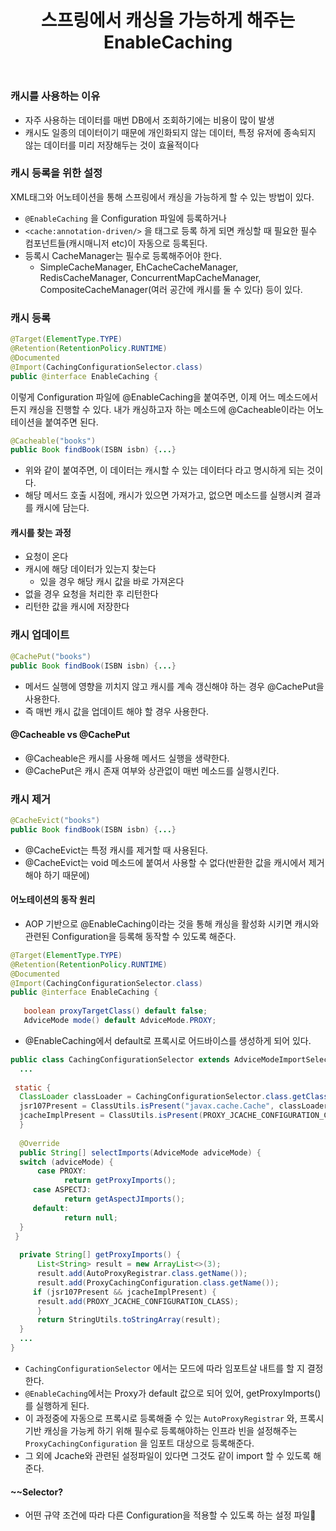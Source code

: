 ﻿---
layout: post
title: 스프링에서 캐싱을 가능하게 해주는 EnableCaching
wcategories: [Spring Framework]
tags: [Java, Spring Framework]
description: 
fullview: false
comments: true
---

### 캐시를 사용하는 이유
* 자주 사용하는 데이터를 매번 DB에서 조회하기에는 비용이 많이 발생
* 캐시도 일종의 데이터이기 때문에 개인화되지 않는 데이터, 특정 유저에 종속되지 않는 데이터를 미리 저장해두는 것이 효율적이다


### 캐시 등록을 위한 설정
XML태그와 어노테이션을 통해 스프링에서 캐싱을 가능하게 할 수 있는 방법이 있다. 
* `@EnableCaching` 을 Configuration 파일에 등록하거나
*  `<cache:annotation-driven/>` 을 태그로 등록
하게 되면 캐싱할 때 필요한 필수 컴포넌트들(캐시매니저 etc)이 자동으로 등록된다.
* 등록시 CacheManager는 필수로 등록해주어야 한다.
	* SimpleCacheManager, EhCacheCacheManager, RedisCacheManager, ConcurrentMapCacheManager, CompositeCacheManager(여러 공간에 캐시를 둘 수 있다) 등이 있다.

### 캐시 등록

```java
@Target(ElementType.TYPE)  
@Retention(RetentionPolicy.RUNTIME)  
@Documented  
@Import(CachingConfigurationSelector.class)  
public @interface EnableCaching {
```

이렇게 Configuration 파일에 @EnableCaching을 붙여주면, 이제 어느 메소드에서든지 캐싱을 진행할 수 있다. 내가 캐싱하고자 하는 메소드에 @Cacheable이라는 어노테이션을 붙여주면 된다.

```java
@Cacheable("books")
public Book findBook(ISBN isbn) {...}
```
* 위와 같이 붙여주면, 이 데이터는 캐시할 수 있는 데이터다 라고 명시하게 되는 것이다.
* 해당 메서드 호출 시점에, 캐시가 있으면 가져가고, 없으면 메소드를 실행시켜 결과를 캐시에 담는다.

#### 캐시를 찾는 과정
* 요청이 온다
* 캐시에 해당 데이터가 있는지 찾는다
	* 있을 경우 해당 캐시 값을 바로 가져온다
* 없을 경우 요청을 처리한 후 리턴한다
* 리턴한 값을 캐시에 저장한다

### 캐시 업데이트
```java
@CachePut("books")
public Book findBook(ISBN isbn) {...}
```
* 메서드 실행에 영향을 끼치지 않고 캐시를 계속 갱신해야 하는 경우 @CachePut을 사용한다.
* 즉 매번 캐시 값을 업데이트 해야 할 경우 사용한다.

#### @Cacheable vs @CachePut
* @Cacheable은 캐시를 사용해 메서드 실행을 생략한다.
* @CachePut은 캐시 존재 여부와 상관없이 매번 메소드를 실행시킨다.

### 캐시 제거
```java
@CacheEvict("books")
public Book findBook(ISBN isbn) {...}
```
* @CacheEvict는 특정 캐시를 제거할 때 사용된다.
* @CacheEvict는 void 메소드에 붙여서 사용할 수 없다(반환한 값을 캐시에서 제거해야 하기 때문에)


#### 어노테이션의 동작 원리
* AOP 기반으로 @EnableCaching이라는 것을 통해 캐싱을 활성화 시키면 캐시와 관련된 Configuration을 등록해 동작할 수 있도록 해준다.

```java
@Target(ElementType.TYPE)  
@Retention(RetentionPolicy.RUNTIME)  
@Documented  
@Import(CachingConfigurationSelector.class)  
public @interface EnableCaching {
  
   boolean proxyTargetClass() default false;  
   AdviceMode mode() default AdviceMode.PROXY;
```

* @EnableCaching에서 default로 프록시로 어드바이스를 생성하게 되어 있다.

```java
public class CachingConfigurationSelector extends AdviceModeImportSelector<EnableCaching> {   
  ...
  
 static {  
  ClassLoader classLoader = CachingConfigurationSelector.class.getClassLoader();  
  jsr107Present = ClassUtils.isPresent("javax.cache.Cache", classLoader);  
  jcacheImplPresent = ClassUtils.isPresent(PROXY_JCACHE_CONFIGURATION_CLASS, classLoader);  
  }  
  
  @Override  
  public String[] selectImports(AdviceMode adviceMode) {  
  switch (adviceMode) {  
	  case PROXY:  
            return getProxyImports();  
	 case ASPECTJ:  
            return getAspectJImports();  
	 default:  
            return null;  
  }  
 }  
 
  private String[] getProxyImports() {  
	  List<String> result = new ArrayList<>(3);  
	  result.add(AutoProxyRegistrar.class.getName());  
	  result.add(ProxyCachingConfiguration.class.getName());  
	 if (jsr107Present && jcacheImplPresent) {  
	  result.add(PROXY_JCACHE_CONFIGURATION_CLASS);  
	  }  
	  return StringUtils.toStringArray(result);  
  }
  ...
}
```

* `CachingConfigurationSelector` 에서는  모드에 따라 임포트살 내트를 할 지 결정한다.
* `@EnableCaching`에서는 Proxy가 default 값으로 되어 있어, getProxyImports()를 실행하게 된다.
* 이 과정중에 자동으로 프록시로 등록해줄 수 있는 `AutoProxyRegistrar` 와, 프록시 기반 캐싱을 가능케 하기 위해 필수로 등록해야하는 인프라 빈을 설정해주는 `ProxyCachingConfiguration` 을 임포트 대상으로 등록해준다.
* 그 외에 Jcache와 관련된 설정파일이 있다면 그것도 같이 import 할 수 있도록 해준다.

#### ~~Selector?
* 어떤 규약 조건에 따라 다른 Configuration을 적용할 수 있도록 하는 설정 파일

